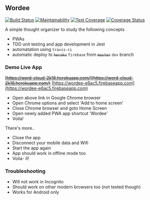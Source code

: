 ## Wordee

[![Build Status](https://travis-ci.org/rodiwa/word-cloud-2018.svg?branch=dev&style=flat-square)](https://travis-ci.org/rodiwa/word-cloud-2018) 
[![Maintainability](https://api.codeclimate.com/v1/badges/f74f2858c2a09b2387a0/maintainability)](https://codeclimate.com/github/rodiwa/word-cloud-2018/maintainability) 
[![Test Coverage](https://api.codeclimate.com/v1/badges/f74f2858c2a09b2387a0/test_coverage)](https://codeclimate.com/github/rodiwa/word-cloud-2018/test_coverage)
[![Coverage Status](https://coveralls.io/repos/github/rodiwa/word-cloud-2018/badge.svg?branch=dev)](https://coveralls.io/github/rodiwa/word-cloud-2018?branch=dev)

A simple thought organizer to study the following concepts
- PWAs
- TDD unit testing and app development in Jest
- automatation using `travis-ci`
- automatic deploy to ~~`heroku`~~ `firebase` from ~~`master`~~ `dev` branch

### Demo Live App
~~[https://word-cloud-2k18.herokuapp.com/](https://word-cloud-2k18.herokuapp.com/)~~
[https://wordee-e6ac5.firebaseapp.com](https://wordee-e6ac5.firebaseapp.com)

- Open above link in Google Chrome browser
- Open Chrome options and select 'Add to home screen'
- Close Chrome browser and goto Home Screen
- Open newly added PWA app shortcut 'Wordee'
- Voila!

There's more..
- Close the app
- Disconnect your mobile data and Wifi
- Start the app again
- App should work in offline mode too
- Voila- II!

### Troubleshooting
- Will not work in Incognito
- Should work on other modern browsers too (not tested though)
- Works for Android only
